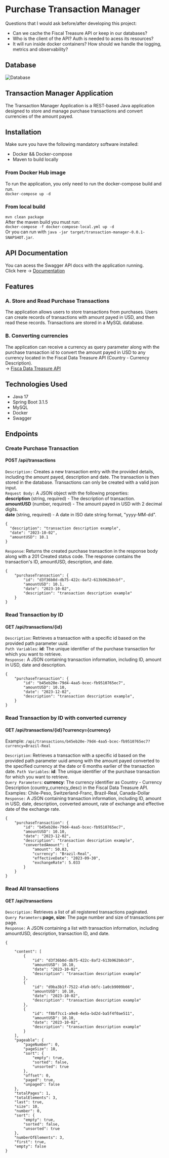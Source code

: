 # Purchase Transaction Manager
Questions that I would ask before/after developing this project:
- Can we cache the Fiscal Treasure API or keep in our databases?
- Who is the client of the API? Auth is needed to acess its resources?
- It will run inside docker containers? How should we handle the logging, metrics and observability?

## Database
![Database](imagedb.png)

## Transaction Manager Application

The Transaction Manager Application is a REST-based Java application designed to store and manage purchase transactions and convert currencies of the amount payed. 

## Installation
Make sure you have the following mandatory software installed:
- Docker && Docker-compose
- Maven to build locally
### From Docker Hub image

To run the application, you only need to run the docker-compose build and run.   
```docker-compose up -d```

### From local build
```mvn clean package```   
After the maven build you must run:    
```docker-compose -f docker-compose-local.yml up -d```   
Or you can run with `java -jar target/transaction-manager-0.0.1-SNAPSHOT.jar`.

## API Documentation
You can acess the Swagger API docs with the application running.   
Click here -> [Documentation](http://localhost:8080/swagger-ui/index.html#/)

## Features
### A. Store and Read Purchase Transactions
The application allows users to store transactions from purchases. Users can create records of transactions with amount payed in USD, and then read these records. Transactions are stored in a MySQL database.

### B. Converting currencies
The application can receive a currency as query parameter along with the purchase transaction id to convert the amount payed in USD to any currency located in the Fiscal Data Treasure API (Country - Currency Description).   
-> [Fisca Data Treasure API](https://fiscaldata.treasury.gov/datasets/treasury-reporting-rates-exchange/treasury-reporting-rates-of-exchange)

## Technologies Used
- Java 17
- Spring Boot 3.1.5
- MySQL
- Docker
- Swagger
## Endpoints
### Create Purchase Transaction
#### POST /api/transactions
`Description:` Creates a new transaction entry with the provided details, including the amount payed, description and date. The transaction is then stored in the database. Transactions can only be created with a valid json input.   
`Request Body:` A JSON object with the following properties:   
**description** (string, required) - The description of transaction.   
**amountUSD** (number, required) - The amount payed in USD with 2 decimal digits.   
**date** (string, required) - A date in ISO date string format, "yyyy-MM-dd".   
```
{
  "description": "transaction description example",
  "date": "2023-10-02",
  "amountUSD": 10.1
}
```
`Response`: Returns the created purchase transaction in the response body along with a 201 Created status code. The response contains the transaction's ID, amountUSD, description, and date.   
```
{
    "purchaseTransaction": {
        "id": "d3f36b0d-db75-422c-8af2-613b962b8cbf",
        "amountUSD": 10.1,
        "date": "2023-10-02",
        "description": "transaction description example"
    }
}
```
### Read Transaction by ID
#### GET /api/transactions/{id} 

`Description`: Retrieves a transaction with a specific id based on the provided path parameter uuid.   
`Path Variables`:
**id**: The unique identifier of the purchase transaction for which you want to retrieve.   
`Response:` A JSON containing transaction information, including ID, amount in USD, date and description.   
```
{
    "purchaseTransaction": {
        "id": "b45eb20e-79d4-4aa5-bcec-fb9510765ec7",
        "amountUSD": 10.10,
        "date": "2023-12-02",
        "description": "transaction description example",
    }
}
```

### Read Transaction by ID with converted currency
#### GET /api/transactions/{id}?currency={currency} 
Example: `/api/transactions/b45eb20e-79d4-4aa5-bcec-fb9510765ec7?currency=Brazil-Real`

`Description`: Retrieves a transaction with a specific id based on the provided path parameter uuid among with the amount payed converted to the specified currency at the date or 6 months earlier of the transaction date.
`Path Variables`:
**id**: The unique identifier of the purchase transaction for which you want to retrieve.   
`Query Parameters`:
**currency**: The currency identifier as Country - Currency Description (country_currency_desc) in the Fiscal Data Treasure API.   
Examples: Chile-Peso, Switzerland-Franc, Brazil-Real, 	Canada-Dollar    
`Response:` A JSON containing transaction information, including ID, amount in USD, date, description, converted amount, rate of exchange and effective date of the exchange rate.   
```
{
    "purchaseTransaction": {
        "id": "b45eb20e-79d4-4aa5-bcec-fb9510765ec7",
        "amountUSD": 10.10,
        "date": "2023-12-02",
        "description": "transaction description example",
        "convertedAmount": {
            "amount": 50.83,
            "currency": "Brazil-Real",
            "effectiveDate": "2023-09-30",
            "exchangeRate": 5.033
        }
    }
}
```

### Read All transactions
#### GET /api/transactions
`Description:` Retrieves a list of all registered transactions paginated.   
`Query Parameters`:**page, size**: The page number and size of transactions per page.   
`Response:` A JSON containing a list with transaction information, including amountUSD, description, transaction ID, and date.
```
{

    "content": [
        {
            "id": "d3f36b0d-db75-422c-8af2-613b962b8cbf",
            "amountUSD": 10.10,
            "date": "2023-10-02",
            "description": "transaction description example"
        },
        {
            "id": "d9ba3b1f-7522-4fa9-b6fc-1a0cb9009b66",
            "amountUSD": 10.10,
            "date": "2023-10-02",
            "description": "transaction description example"
        },
        {
            "id": "f8bf7cc1-a9e8-4e5a-bd2d-ba5f4f0ae511",
            "amountUSD": 10.10,
            "date": "2023-10-02",
            "description": "transaction description example"
        }
    ],
    "pageable": {
        "pageNumber": 0,
        "pageSize": 10,
        "sort": {
            "empty": true,
            "sorted": false,
            "unsorted": true
        },
        "offset": 0,
        "paged": true,
        "unpaged": false
    },
    "totalPages": 1,
    "totalElements": 3,
    "last": true,
    "size": 10,
    "number": 0,
    "sort": {
        "empty": true,
        "sorted": false,
        "unsorted": true
    },
    "numberOfElements": 3,
    "first": true,
    "empty": false
}
```
